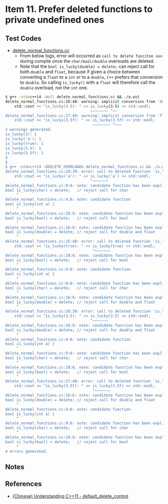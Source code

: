 # Item 11. Prefer deleted functions to private undefined ones

## Test Codes

- [delete_normal_functions.cc](./delete_normal_functions.cc)     
  - From below logs, error will occurred as `call to delete funciton xxx` during compile once the `char/bool/double` overloads are deleted.    
  - Note that the `bool is_lucky(double) = delete;` can reject call for both `double` and `float`, because if given a choice between converting a `float` to a `int` or to a `double`, `C++` prefers that conversion to `double`. So calling `is_lucky()` with a `float` will therefore call the `double` overload, not the `int` one.     

```bash
$ g++ -std=c++14 -Wall delete_normal_functions.cc && ./a.out
delete_normal_functions.cc:26:48: warning: implicit conversion from 'double' to 'int' changes value from 3.5 to 3 [-Wliteral-conversion]
    std::cout << "is_lucky(3.5): " << is_lucky(3.5) << std::endl;
                                      ~~~~~~~~ ^~~
delete_normal_functions.cc:27:49: warning: implicit conversion from 'float' to 'int' changes value from 3.5 to 3 [-Wliteral-conversion]
    std::cout << "is_lucky(3.5f): " << is_lucky(3.5f) << std::endl;
                                       ~~~~~~~~ ^~~~
2 warnings generated.
is_lucky(1): 1
is_lucky('a'): 1
is_lucky(true): 1
is_lucky(3.5): 1
is_lucky(3.5f): 1
$ 
$ 
$ g++ -std=c++14 -DDELETE_OVERLOADS delete_normal_functions.cc && ./a.out
delete_normal_functions.cc:24:39: error: call to deleted function 'is_lucky'
    std::cout << "is_lucky('a'): " << is_lucky('a') << std::endl;
                                      ^~~~~~~~
delete_normal_functions.cc:9:6: note: candidate function has been explicitly deleted
bool is_lucky(char) = delete;   // reject call for char
     ^
delete_normal_functions.cc:4:6: note: candidate function
bool is_lucky(int a) {
     ^
delete_normal_functions.cc:10:6: note: candidate function has been explicitly deleted
bool is_lucky(bool) = delete;   // reject call for bool
     ^
delete_normal_functions.cc:16:6: note: candidate function has been explicitly deleted
bool is_lucky(double) = delete; // reject call for double and float
     ^
delete_normal_functions.cc:25:40: error: call to deleted function 'is_lucky'
    std::cout << "is_lucky(true): " << is_lucky(true) << std::endl;
                                       ^~~~~~~~
delete_normal_functions.cc:10:6: note: candidate function has been explicitly deleted
bool is_lucky(bool) = delete;   // reject call for bool
     ^
delete_normal_functions.cc:4:6: note: candidate function
bool is_lucky(int a) {
     ^
delete_normal_functions.cc:9:6: note: candidate function has been explicitly deleted
bool is_lucky(char) = delete;   // reject call for char
     ^
delete_normal_functions.cc:16:6: note: candidate function has been explicitly deleted
bool is_lucky(double) = delete; // reject call for double and float
     ^
delete_normal_functions.cc:26:39: error: call to deleted function 'is_lucky'
    std::cout << "is_lucky(3.5): " << is_lucky(3.5) << std::endl;
                                      ^~~~~~~~
delete_normal_functions.cc:16:6: note: candidate function has been explicitly deleted
bool is_lucky(double) = delete; // reject call for double and float
     ^
delete_normal_functions.cc:4:6: note: candidate function
bool is_lucky(int a) {
     ^
delete_normal_functions.cc:9:6: note: candidate function has been explicitly deleted
bool is_lucky(char) = delete;   // reject call for char
     ^
delete_normal_functions.cc:10:6: note: candidate function has been explicitly deleted
bool is_lucky(bool) = delete;   // reject call for bool
     ^
delete_normal_functions.cc:27:40: error: call to deleted function 'is_lucky'
    std::cout << "is_lucky(3.5f): " << is_lucky(3.5f) << std::endl;
                                       ^~~~~~~~
delete_normal_functions.cc:16:6: note: candidate function has been explicitly deleted
bool is_lucky(double) = delete; // reject call for double and float
     ^
delete_normal_functions.cc:4:6: note: candidate function
bool is_lucky(int a) {
     ^
delete_normal_functions.cc:9:6: note: candidate function has been explicitly deleted
bool is_lucky(char) = delete;   // reject call for char
     ^
delete_normal_functions.cc:10:6: note: candidate function has been explicitly deleted
bool is_lucky(bool) = delete;   // reject call for bool
     ^
4 errors generated.
```

## Notes

## References
- [(Chinese) Understanding C++11 - default_delete_control](https://github.com/wangyoucao577/modern-cpp/tree/master/understanding-cpp11#default_delete_control)
